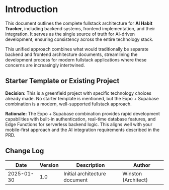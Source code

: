 # Introduction

This document outlines the complete fullstack architecture for **AI Habit Tracker**, including backend systems, frontend implementation, and their integration. It serves as the single source of truth for AI-driven development, ensuring consistency across the entire technology stack.

This unified approach combines what would traditionally be separate backend and frontend architecture documents, streamlining the development process for modern fullstack applications where these concerns are increasingly intertwined.

## Starter Template or Existing Project

**Decision:** This is a greenfield project with specific technology choices already made. No starter template is mentioned, but the Expo + Supabase combination is a modern, well-supported fullstack approach.

**Rationale:** The Expo + Supabase combination provides rapid development capabilities with built-in authentication, real-time database features, and Edge Functions for serverless backend logic. This aligns well with your mobile-first approach and the AI integration requirements described in the PRD.

## Change Log

| Date | Version | Description | Author |
|------|---------|-------------|---------|
| 2025-01-30 | 1.0 | Initial architecture document | Winston (Architect) |
